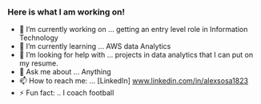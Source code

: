 ### Here is what I am working on!


- 🔭 I’m currently working on ... getting an entry level role in Information Technology
- 🌱 I’m currently learning ... AWS data Analytics 
- 🤔 I’m looking for help with ... projects in data analytics that I can put on my resume.
- 💬 Ask me about ... Anything
- 📫 How to reach me: ... [LinkedIn] www.linkedin.com/in/alexsosa1823
- ⚡ Fun fact: .. I coach football
